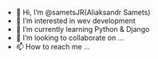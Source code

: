 - 👋 Hi, I’m @sametsJR(Aliaksandr Samets)
- 👀 I’m interested in wev development
- 🌱 I’m currently learning Python & Django
- 💞️ I’m looking to collaborate on ...
- 📫 How to reach me ...

<!---
sametsJR/sametsJR is a ✨ special ✨ repository because its `README.md` (this file) appears on your GitHub profile.
You can click the Preview link to take a look at your changes.
--->
